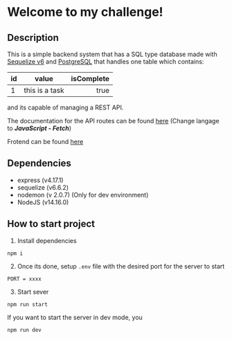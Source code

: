 # Welcome to my challenge!

## Description

This is a simple backend system that has a SQL type database made with [Sequelize v6](https://sequelize.org/master/) and [PostgreSQL](https://www.postgresql.org/) that handles one table which contains:

| id  |     value      | isComplete |
| --- | :------------: | ---------: |
| 1   | this is a task |       true |

and its capable of managing a REST API.

The documentation for the API routes can be found [here](https://documenter.getpostman.com/view/15167440/TzeXkSb5) (Change langage to _**JavaScript - Fetch**_)

Frotend can be found [here](https://github.com/)

## Dependencies

- express (v4.17.1)
- sequelize (v6.6.2)
- nodemon (v 2.0.7) (Only for dev environment)
- NodeJS (v14.16.0)

## How to start project

1. Install dependencies

```
npm i
```

2. Once its done, setup `.env` file with the desired port for the server to start

```
PORT = xxxx
```

3. Start sever

```
npm run start
```

If you want to start the server in dev mode, you

```
npm run dev
```

